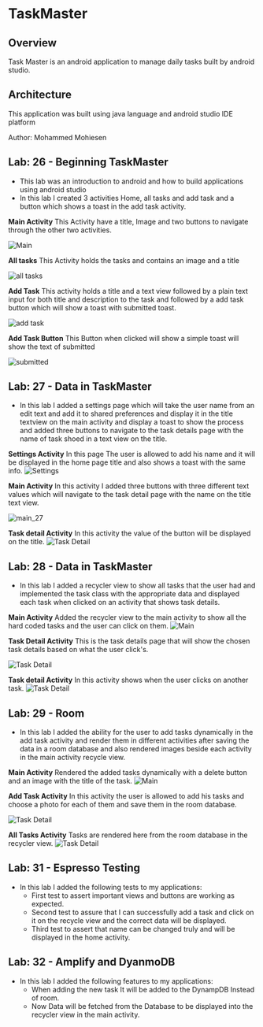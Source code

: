 # TaskMaster

## Overview
Task Master is an android application to manage daily tasks built by android studio.

## Architecture 
This application was built using java language and android studio IDE platform

Author: Mohammed Mohiesen


## Lab: 26 - Beginning TaskMaster

- This lab was an introduction to android and how to build applications using android studio
- In this lab I created 3 activities Home, all tasks and add task and a button which shows a toast in the add task activity.

**Main Activity**
This Activity have a title, Image and two buttons to navigate through the other two activities.

![Main](screenshots/main.jpg)

**All tasks**
This Activity holds the tasks and contains an image and a title

![all tasks](screenshots/alltasks.jpg)

**Add Task**
This activity holds a title and a text view followed by a plain text input for both title and description to the task and followed by a add task button which will show a toast with submitted toast.

![add task](screenshots/addtask.jpg)

**Add Task Button**
This Button when clicked will show a simple toast will show the text of submitted

![submitted](screenshots/submitted.jpg)

## Lab: 27 - Data in TaskMaster

- In this lab I added a settings page which will take the user name from an edit text and add it to shared preferences and display it in the title textview on the main activity and display a toast to show the process and added three buttons to navigate to the task details page with the name of task shoed in a text view on the title.

**Settings Activity** In this page The user is allowed to add his name and it will be displayed in the home page title and also shows a toast with the same info.
![Settings](screenshots/setting.jpg)

**Main Activity** In this activity I added three buttons with three different text values which will navigate to the task detail page with the name on the title text view.

![main_27](screenshots/main_27.jpg)

**Task detail Activity** In this activity the value of the button will be displayed on the title.
![Task Detail](screenshots/detail.jpg)



## Lab: 28 - Data in TaskMaster

- In this lab I added a recycler view to show all tasks
that the user had and implemented the task class with the appropriate data and displayed each task when clicked on an activity that shows task details.

**Main Activity** Added the recycler view to the main activity to show all the hard coded tasks and the user can click on them.
![Main](screenshots/recview.png)

**Task Detail Activity** This is the task details page that will show the chosen task details based on what the user click's.

![Task Detail](screenshots/task1.png)

**Task detail Activity** In this activity shows when the user clicks on another task.
![Task Detail](screenshots/task2.png)


## Lab: 29 - Room

- In this lab I added the ability for the user to add tasks dynamically in the add task activity and render them in different activities after saving the data in a room database and also rendered images beside each activity in the main activity recycle view.

**Main Activity** Rendered the added tasks dynamically with a delete button and an image with the title of the task.
![Main](screenshots/room.png)

**Add Task Activity** In this activity the user is allowed to add his tasks and choose a photo for each of them and save them in the room database.

![Task Detail](screenshots/add_room.png)

**All Tasks Activity** Tasks are rendered here from the room database in the recycler view.
![Task Detail](screenshots/all_room.png)

## Lab: 31 - Espresso Testing
- In this lab I added the following tests to my applications:
    - First test to assert important views and buttons are working as expected.
    - Second test to assure that I can successfully add a task and click on it on the recycle view
    and the correct data will be displayed.
    - Third test to assert that name can be changed truly and will be displayed in the home activity.

## Lab: 32 - Amplify and DyanmoDB
- In this lab I added the following features to my applications:
    - When adding the new task It will be added to the DynampDB Instead of room.
    - Now Data will be fetched from the Database to be displayed into the recycler view in
    the main activity.
